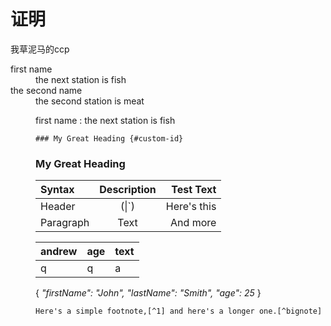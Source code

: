 # 证明

我草泥马的ccp

<dt> first name </dt>
<dd> the next station is fish </dd>
<dt> the second name </dt>
<dd> the second station is meat <dd>

first name
:	the next station is fish

```
### My Great Heading {#custom-id}

```
<h3 id="custom-id">My Great Heading</h3>



| Syntax      | Description | Test Text     |
| :---        |    :----:   |          ---: |
| Header      | (&#124;`)      | Here's this   |
| Paragraph   | Text        | And more      |



|andrew|age|text|
|:-----|:---|:---|
|q|q|a|


{
  *"firstName": "John",
  "lastName": "Smith",
  "age": 25*
}
```
Here's a simple footnote,[^1] and here's a longer one.[^bignote]
```
```
```
<!--stackedit_data:
eyJoaXN0b3J5IjpbLTczMDYyODQzMywtNDI3NzMyNjFdfQ==
-->